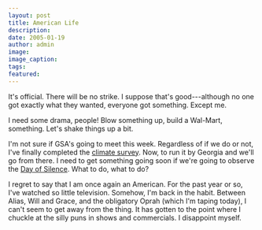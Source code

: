 ```yaml
---
layout: post
title: American Life
description:
date: 2005-01-19
author: admin
image:
image_caption:
tags:
featured:
---
```


It's official. There will be no strike. I suppose that's good---although no one got exactly what they wanted, everyone got something. Except me.

I need some drama, people! Blow something up, build a Wal-Mart, something. Let's shake things up a bit.

I'm not sure if GSA's going to meet this week. Regardless of if we do or not, I've finally completed the [climate survey](https://www.glsen.org/cgi-bin/iowa/all/news/record/1413.html). Now, to run it by Georgia and we'll go from there. I need to get something going soon if we're going to observe the [Day of Silence](https://www.dayofsilence.org/). What to do, what to do?

I regret to say that I am once again an American. For the past year or so, I've watched so little television. Somehow, I'm back in the habit. Between Alias, Will and Grace, and the obligatory Oprah (which I'm taping today), I can't seem to get away from the thing. It has gotten to the point where I chuckle at the silly puns in shows and commercials. I disappoint myself.
